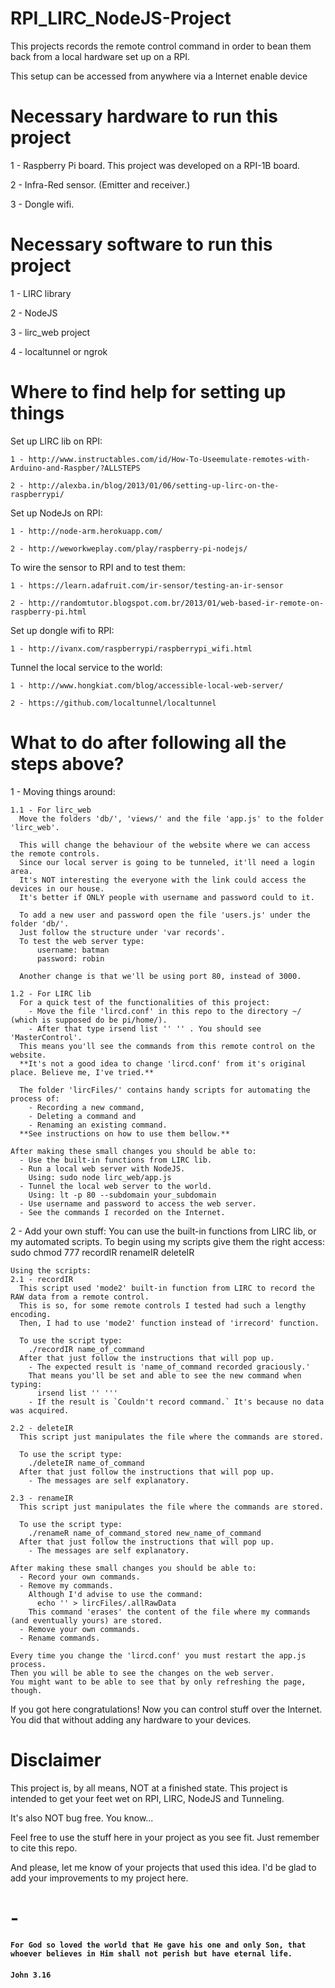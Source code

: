 # RPI_LIRC_NodeJS-Project
This projects records the remote control command in order to bean them back from a local hardware set up on a RPI.

This setup can be accessed from anywhere via a Internet enable device

# Necessary hardware to run this project
1 - Raspberry Pi board. This project was developed on a RPI-1B board.

2 - Infra-Red sensor. (Emitter and receiver.)

3 - Dongle wifi.

# Necessary software to run this project
1 - LIRC library

2 - NodeJS

3 - lirc_web project

4 - localtunnel or ngrok

# Where to find help for setting up things
  Set up LIRC lib on RPI:

    1 - http://www.instructables.com/id/How-To-Useemulate-remotes-with-Arduino-and-Raspber/?ALLSTEPS

    2 - http://alexba.in/blog/2013/01/06/setting-up-lirc-on-the-raspberrypi/


  Set up NodeJs on RPI:

    1 - http://node-arm.herokuapp.com/

    2 - http://weworkweplay.com/play/raspberry-pi-nodejs/

  To wire the sensor to RPI and to test them:

    1 - https://learn.adafruit.com/ir-sensor/testing-an-ir-sensor

    2 - http://randomtutor.blogspot.com.br/2013/01/web-based-ir-remote-on-raspberry-pi.html

  Set up dongle wifi to RPI:

    1 - http://ivanx.com/raspberrypi/raspberrypi_wifi.html

  Tunnel the local service to the world:

    1 - http://www.hongkiat.com/blog/accessible-local-web-server/

    2 - https://github.com/localtunnel/localtunnel

# What to do after following all the steps above?
  1 - Moving things around:

    1.1 - For lirc_web
      Move the folders 'db/', 'views/' and the file 'app.js' to the folder 'lirc_web'.

      This will change the behaviour of the website where we can access the remote controls.
      Since our local server is going to be tunneled, it'll need a login area.
      It's NOT interesting the everyone with the link could access the devices in our house.
      It's better if ONLY people with username and password could to it.

      To add a new user and password open the file 'users.js' under the folder 'db/'.
      Just follow the structure under 'var records'.
      To test the web server type:
          username: batman
          password: robin

      Another change is that we'll be using port 80, instead of 3000.

    1.2 - For LIRC lib
      For a quick test of the functionalities of this project:
        - Move the file 'lircd.conf' in this repo to the directory ~/ (which is supposed do be pi/home/).
        - After that type irsend list '' '' . You should see 'MasterControl'.
      This means you'll see the commands from this remote control on the website.
      **It's not a good idea to change 'lircd.conf' from it's original place. Believe me, I've tried.**

      The folder 'lircFiles/' contains handy scripts for automating the process of:
        - Recording a new command,
        - Deleting a command and
        - Renaming an existing command.
      **See instructions on how to use them bellow.**

    After making these small changes you should be able to:
      - Use the built-in functions from LIRC lib.
      - Run a local web server with NodeJS.
        Using: sudo node lirc_web/app.js
      - Tunnel the local web server to the world.
        Using: lt -p 80 --subdomain your_subdomain
      - Use username and password to access the web server.
      - See the commands I recorded on the Internet.

  2 - Add your own stuff:
    You can use the built-in functions from LIRC lib, or my automated scripts.
    To begin using my scripts give them the right access:
      sudo chmod 777 recordIR renameIR deleteIR

    Using the scripts:
    2.1 - recordIR
      This script used 'mode2' built-in function from LIRC to record the RAW data from a remote control.
      This is so, for some remote controls I tested had such a lengthy encoding.
      Then, I had to use 'mode2' function instead of 'irrecord' function.

      To use the script type:
        ./recordIR name_of_command
      After that just follow the instructions that will pop up.
        - The expected result is 'name_of_command recorded graciously.'
        That means you'll be set and able to see the new command when typing:
          irsend list '' '''
        - If the result is `Couldn't record command.` It's because no data was acquired.

    2.2 - deleteIR
      This script just manipulates the file where the commands are stored.

      To use the script type:
        ./deleteIR name_of_command
      After that just follow the instructions that will pop up.
        - The messages are self explanatory.

    2.3 - renameIR
      This script just manipulates the file where the commands are stored.

      To use the script type:
        ./renameR name_of_command_stored new_name_of_command
      After that just follow the instructions that will pop up.
        - The messages are self explanatory.

    After making these small changes you should be able to:
      - Record your own commands.
      - Remove my commands.
        Although I'd advise to use the command:
          echo '' > lircFiles/.allRawData
        This command 'erases' the content of the file where my commands (and eventually yours) are stored.
      - Remove your own commands.
      - Rename commands.

    Every time you change the 'lircd.conf' you must restart the app.js process.
    Then you will be able to see the changes on the web server.
    You might want to be able to see that by only refreshing the page, though.

If you got here congratulations! Now you can control stuff over the Internet. You did that without adding any hardware to your devices.

# Disclaimer
  This project is, by all means, NOT at a finished state. This project is intended to get your feet wet on RPI, LIRC, NodeJS and Tunneling.

  It's also NOT bug free. You know...

  Feel free to use the stuff here in your project as you see fit. Just remember to cite this repo.

  And please, let me know of your projects that used this idea. I'd be glad to add your improvements to my project here.
  
# -
#### `For God so loved the world that He gave his one and only Son, that whoever believes in Him shall not perish but have eternal life.`
#### `John 3.16` 
